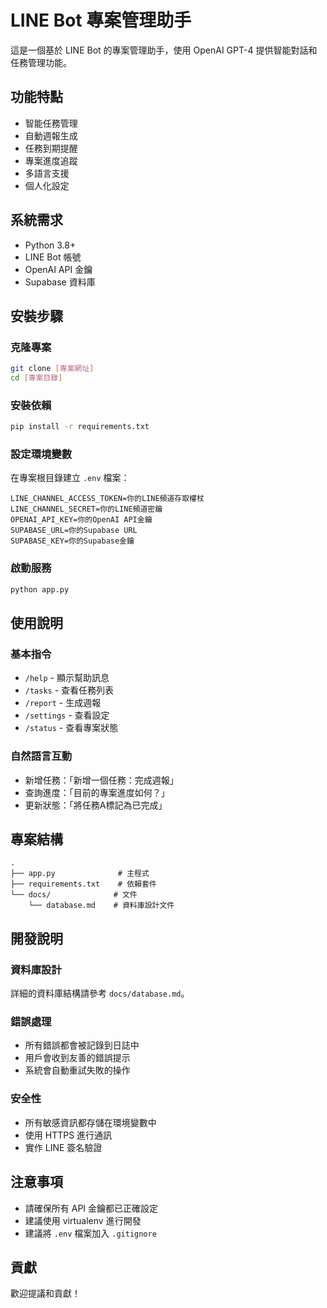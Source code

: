 # LINE Bot 專案管理助手

這是一個基於 LINE Bot 的專案管理助手，使用 OpenAI GPT-4 提供智能對話和任務管理功能。

## 功能特點
- 智能任務管理
- 自動週報生成
- 任務到期提醒
- 專案進度追蹤
- 多語言支援
- 個人化設定

## 系統需求
- Python 3.8+
- LINE Bot 帳號
- OpenAI API 金鑰
- Supabase 資料庫

## 安裝步驟

### 克隆專案
```bash
git clone [專案網址]
cd [專案目錄]
```

### 安裝依賴
```bash
pip install -r requirements.txt
```

### 設定環境變數
在專案根目錄建立 `.env` 檔案：
```env
LINE_CHANNEL_ACCESS_TOKEN=你的LINE頻道存取權杖
LINE_CHANNEL_SECRET=你的LINE頻道密鑰
OPENAI_API_KEY=你的OpenAI API金鑰
SUPABASE_URL=你的Supabase URL
SUPABASE_KEY=你的Supabase金鑰
```

### 啟動服務
```bash
python app.py
```

## 使用說明

### 基本指令
- `/help` - 顯示幫助訊息
- `/tasks` - 查看任務列表
- `/report` - 生成週報
- `/settings` - 查看設定
- `/status` - 查看專案狀態

### 自然語言互動
- 新增任務：「新增一個任務：完成週報」
- 查詢進度：「目前的專案進度如何？」
- 更新狀態：「將任務A標記為已完成」

## 專案結構
```
.
├── app.py              # 主程式
├── requirements.txt    # 依賴套件
└── docs/              # 文件
    └── database.md    # 資料庫設計文件
```

## 開發說明

### 資料庫設計
詳細的資料庫結構請參考 `docs/database.md`。

### 錯誤處理
- 所有錯誤都會被記錄到日誌中
- 用戶會收到友善的錯誤提示
- 系統會自動重試失敗的操作

### 安全性
- 所有敏感資訊都存儲在環境變數中
- 使用 HTTPS 進行通訊
- 實作 LINE 簽名驗證

## 注意事項
- 請確保所有 API 金鑰都已正確設定
- 建議使用 virtualenv 進行開發
- 建議將 `.env` 檔案加入 `.gitignore`

## 貢獻
歡迎提議和貢獻！